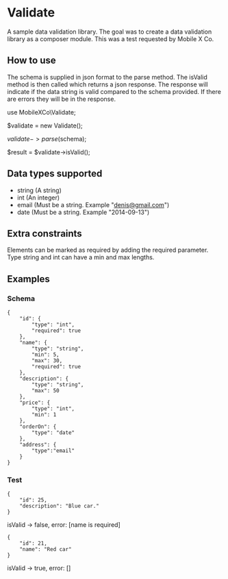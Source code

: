 # Validate

A sample data validation library. The goal was to create a data validation library as a composer module. This was a test requested by Mobile X Co.

## How to use

The schema is supplied in json format to the parse method. The isValid method is then called which returns a json response. The response will indicate if the data string is valid compared to the schema provided. If there are errors they will be in the response.

use MobileXCo\Validate;

$validate = new Validate();

$validate->parse($schema);

$result = $validate->isValid();

## Data types supported

- string (A string)
- int (An integer)
- email (Must be a string. Example "denis@gmail.com")
- date (Must be a string. Example "2014-09-13")

## Extra constraints

Elements can be marked as required by adding the required parameter. Type string and int can have a min and max lengths.

## Examples

### Schema

```
{
    "id": {
        "type": "int",
        "required": true
    },
    "name": {
        "type": "string",
        "min": 5,
        "max": 30,
        "required": true
    },
    "description": {
        "type": "string",
        "max": 50
    },
    "price": {
        "type": "int",
        "min": 1
    },
    "orderOn": {
        "type": "date"
    },
    "address": {
        "type":"email"
    }
}
```

### Test

```
{
    "id": 25,
    "description": "Blue car."
}
```

isValid -> false, error: [name is required]

```
{
    "id": 21,
    "name": "Red car"
}
```

isValid -> true, error: []

